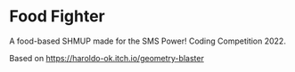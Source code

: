 # Food Fighter
A food-based SHMUP made for the SMS Power! Coding Competition 2022.    

Based on https://haroldo-ok.itch.io/geometry-blaster